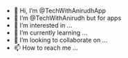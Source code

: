 - 👋 Hi, I’m @TechWithAnirudhApp
- 👋 I’m @TechWithAnirudh but for apps
- 👀 I’m interested in ...
- 🌱 I’m currently learning ...
- 💞️ I’m looking to collaborate on ...
- 📫 How to reach me ...

<!---
TechWithAnirudhApp/TechWithAnirudhApp is a ✨ special ✨ repository because its `README.md` (this file) appears on your GitHub profile.
You can click the Preview link to take a look at your changes.
--->
